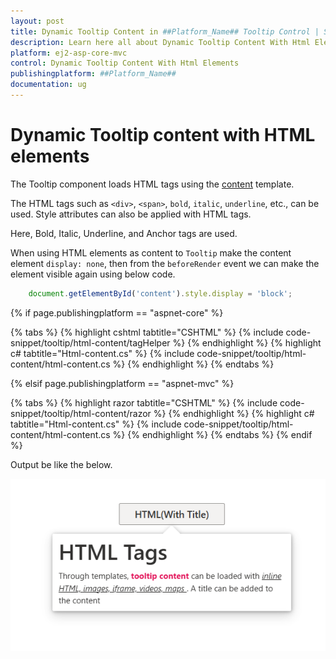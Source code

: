 ```yaml
---
layout: post
title: Dynamic Tooltip Content in ##Platform_Name## Tooltip Control | Syncfusion
description: Learn here all about Dynamic Tooltip Content With Html Elements in Syncfusion ##Platform_Name## Tooltip component of syncfusion and more.
platform: ej2-asp-core-mvc
control: Dynamic Tooltip Content With Html Elements
publishingplatform: ##Platform_Name##
documentation: ug
---
```


# Dynamic Tooltip content with HTML elements

The Tooltip component loads HTML tags using the [content](https://ej2.syncfusion.com/documentation/tooltip/content.html?lang=typescript) template.

The HTML tags such as `<div>`, `<span>`, `bold`, `italic`, `underline`, etc., can be used. Style attributes can also be applied with HTML tags.

Here, Bold, Italic, Underline, and Anchor tags are used.

When using HTML elements as content to `Tooltip` make the content element `display: none`, then from the `beforeRender` event we can make the element visible again using below code.

```typescript
    document.getElementById('content').style.display = 'block';
```

{% if page.publishingplatform == "aspnet-core" %}

{% tabs %}
{% highlight cshtml tabtitle="CSHTML" %}
{% include code-snippet/tooltip/html-content/tagHelper %}
{% endhighlight %}
{% highlight c# tabtitle="Html-content.cs" %}
{% include code-snippet/tooltip/html-content/html-content.cs %}
{% endhighlight %}
{% endtabs %}

{% elsif page.publishingplatform == "aspnet-mvc" %}

{% tabs %}
{% highlight razor tabtitle="CSHTML" %}
{% include code-snippet/tooltip/html-content/razor %}
{% endhighlight %}
{% highlight c# tabtitle="Html-content.cs" %}
{% include code-snippet/tooltip/html-content/html-content.cs %}
{% endhighlight %}
{% endtabs %}
{% endif %}

Output be like the below.

![ASP .NET Core - Dynamic Tooltip content with HTML elements](../images/htmlElements.png)